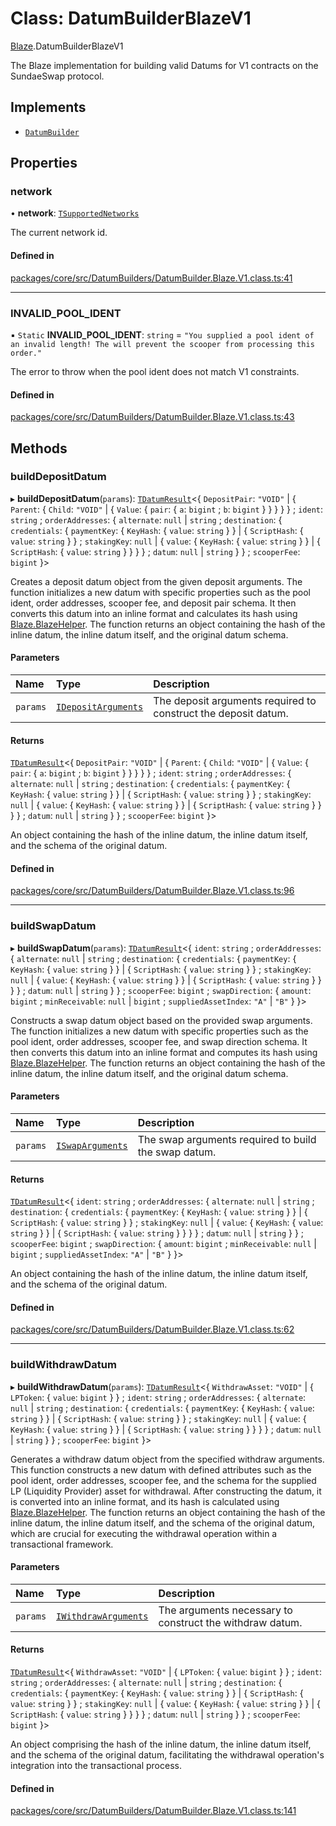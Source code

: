 # Class: DatumBuilderBlazeV1

[Blaze](../modules/Blaze.md).DatumBuilderBlazeV1

The Blaze implementation for building valid Datums for
V1 contracts on the SundaeSwap protocol.

## Implements

- [`DatumBuilder`](Core.DatumBuilder.md)

## Properties

### network

• **network**: [`TSupportedNetworks`](../modules/Core.md#tsupportednetworks)

The current network id.

#### Defined in

[packages/core/src/DatumBuilders/DatumBuilder.Blaze.V1.class.ts:41](https://github.com/SundaeSwap-finance/sundae-sdk/blob/main/packages/core/src/DatumBuilders/DatumBuilder.Blaze.V1.class.ts#L41)

___

### INVALID\_POOL\_IDENT

▪ `Static` **INVALID\_POOL\_IDENT**: `string` = `"You supplied a pool ident of an invalid length! The will prevent the scooper from processing this order."`

The error to throw when the pool ident does not match V1 constraints.

#### Defined in

[packages/core/src/DatumBuilders/DatumBuilder.Blaze.V1.class.ts:43](https://github.com/SundaeSwap-finance/sundae-sdk/blob/main/packages/core/src/DatumBuilders/DatumBuilder.Blaze.V1.class.ts#L43)

## Methods

### buildDepositDatum

▸ **buildDepositDatum**(`params`): [`TDatumResult`](../modules/Core.md#tdatumresult)\<\{ `DepositPair`: ``"VOID"`` \| \{ `Parent`: \{ `Child`: ``"VOID"`` \| \{ `Value`: \{ `pair`: \{ `a`: `bigint` ; `b`: `bigint`  }  }  }  }  } ; `ident`: `string` ; `orderAddresses`: \{ `alternate`: ``null`` \| `string` ; `destination`: \{ `credentials`: \{ `paymentKey`: \{ `KeyHash`: \{ `value`: `string`  }  } \| \{ `ScriptHash`: \{ `value`: `string`  }  } ; `stakingKey`: ``null`` \| \{ `value`: \{ `KeyHash`: \{ `value`: `string`  }  } \| \{ `ScriptHash`: \{ `value`: `string`  }  }  }  } ; `datum`: ``null`` \| `string`  }  } ; `scooperFee`: `bigint`  }\>

Creates a deposit datum object from the given deposit arguments. The function initializes
a new datum with specific properties such as the pool ident, order addresses, scooper fee,
and deposit pair schema. It then converts this datum into an inline format and calculates
its hash using [Blaze.BlazeHelper](Blaze.BlazeHelper.md). The function returns an object containing the hash of the inline
datum, the inline datum itself, and the original datum schema.

#### Parameters

| Name | Type | Description |
| :------ | :------ | :------ |
| `params` | [`IDepositArguments`](../interfaces/Core.IDepositArguments.md) | The deposit arguments required to construct the deposit datum. |

#### Returns

[`TDatumResult`](../modules/Core.md#tdatumresult)\<\{ `DepositPair`: ``"VOID"`` \| \{ `Parent`: \{ `Child`: ``"VOID"`` \| \{ `Value`: \{ `pair`: \{ `a`: `bigint` ; `b`: `bigint`  }  }  }  }  } ; `ident`: `string` ; `orderAddresses`: \{ `alternate`: ``null`` \| `string` ; `destination`: \{ `credentials`: \{ `paymentKey`: \{ `KeyHash`: \{ `value`: `string`  }  } \| \{ `ScriptHash`: \{ `value`: `string`  }  } ; `stakingKey`: ``null`` \| \{ `value`: \{ `KeyHash`: \{ `value`: `string`  }  } \| \{ `ScriptHash`: \{ `value`: `string`  }  }  }  } ; `datum`: ``null`` \| `string`  }  } ; `scooperFee`: `bigint`  }\>

An object containing the hash of the inline datum, the inline datum itself,
                              and the schema of the original datum.

#### Defined in

[packages/core/src/DatumBuilders/DatumBuilder.Blaze.V1.class.ts:96](https://github.com/SundaeSwap-finance/sundae-sdk/blob/main/packages/core/src/DatumBuilders/DatumBuilder.Blaze.V1.class.ts#L96)

___

### buildSwapDatum

▸ **buildSwapDatum**(`params`): [`TDatumResult`](../modules/Core.md#tdatumresult)\<\{ `ident`: `string` ; `orderAddresses`: \{ `alternate`: ``null`` \| `string` ; `destination`: \{ `credentials`: \{ `paymentKey`: \{ `KeyHash`: \{ `value`: `string`  }  } \| \{ `ScriptHash`: \{ `value`: `string`  }  } ; `stakingKey`: ``null`` \| \{ `value`: \{ `KeyHash`: \{ `value`: `string`  }  } \| \{ `ScriptHash`: \{ `value`: `string`  }  }  }  } ; `datum`: ``null`` \| `string`  }  } ; `scooperFee`: `bigint` ; `swapDirection`: \{ `amount`: `bigint` ; `minReceivable`: ``null`` \| `bigint` ; `suppliedAssetIndex`: ``"A"`` \| ``"B"``  }  }\>

Constructs a swap datum object based on the provided swap arguments.
The function initializes a new datum with specific properties such as the pool ident,
order addresses, scooper fee, and swap direction schema. It then converts this datum
into an inline format and computes its hash using [Blaze.BlazeHelper](Blaze.BlazeHelper.md). The function returns an
object containing the hash of the inline datum, the inline datum itself, and the original
datum schema.

#### Parameters

| Name | Type | Description |
| :------ | :------ | :------ |
| `params` | [`ISwapArguments`](../interfaces/Core.ISwapArguments.md) | The swap arguments required to build the swap datum. |

#### Returns

[`TDatumResult`](../modules/Core.md#tdatumresult)\<\{ `ident`: `string` ; `orderAddresses`: \{ `alternate`: ``null`` \| `string` ; `destination`: \{ `credentials`: \{ `paymentKey`: \{ `KeyHash`: \{ `value`: `string`  }  } \| \{ `ScriptHash`: \{ `value`: `string`  }  } ; `stakingKey`: ``null`` \| \{ `value`: \{ `KeyHash`: \{ `value`: `string`  }  } \| \{ `ScriptHash`: \{ `value`: `string`  }  }  }  } ; `datum`: ``null`` \| `string`  }  } ; `scooperFee`: `bigint` ; `swapDirection`: \{ `amount`: `bigint` ; `minReceivable`: ``null`` \| `bigint` ; `suppliedAssetIndex`: ``"A"`` \| ``"B"``  }  }\>

An object containing the hash of the inline datum, the inline datum itself,
                              and the schema of the original datum.

#### Defined in

[packages/core/src/DatumBuilders/DatumBuilder.Blaze.V1.class.ts:62](https://github.com/SundaeSwap-finance/sundae-sdk/blob/main/packages/core/src/DatumBuilders/DatumBuilder.Blaze.V1.class.ts#L62)

___

### buildWithdrawDatum

▸ **buildWithdrawDatum**(`params`): [`TDatumResult`](../modules/Core.md#tdatumresult)\<\{ `WithdrawAsset`: ``"VOID"`` \| \{ `LPToken`: \{ `value`: `bigint`  }  } ; `ident`: `string` ; `orderAddresses`: \{ `alternate`: ``null`` \| `string` ; `destination`: \{ `credentials`: \{ `paymentKey`: \{ `KeyHash`: \{ `value`: `string`  }  } \| \{ `ScriptHash`: \{ `value`: `string`  }  } ; `stakingKey`: ``null`` \| \{ `value`: \{ `KeyHash`: \{ `value`: `string`  }  } \| \{ `ScriptHash`: \{ `value`: `string`  }  }  }  } ; `datum`: ``null`` \| `string`  }  } ; `scooperFee`: `bigint`  }\>

Generates a withdraw datum object from the specified withdraw arguments. This function constructs
a new datum with defined attributes such as the pool ident, order addresses, scooper fee, and
the schema for the supplied LP (Liquidity Provider) asset for withdrawal. After constructing the datum,
it is converted into an inline format, and its hash is calculated using [Blaze.BlazeHelper](Blaze.BlazeHelper.md). The function returns
an object containing the hash of the inline datum, the inline datum itself, and the schema of the original
datum, which are crucial for executing the withdrawal operation within a transactional framework.

#### Parameters

| Name | Type | Description |
| :------ | :------ | :------ |
| `params` | [`IWithdrawArguments`](../interfaces/Core.IWithdrawArguments.md) | The arguments necessary to construct the withdraw datum. |

#### Returns

[`TDatumResult`](../modules/Core.md#tdatumresult)\<\{ `WithdrawAsset`: ``"VOID"`` \| \{ `LPToken`: \{ `value`: `bigint`  }  } ; `ident`: `string` ; `orderAddresses`: \{ `alternate`: ``null`` \| `string` ; `destination`: \{ `credentials`: \{ `paymentKey`: \{ `KeyHash`: \{ `value`: `string`  }  } \| \{ `ScriptHash`: \{ `value`: `string`  }  } ; `stakingKey`: ``null`` \| \{ `value`: \{ `KeyHash`: \{ `value`: `string`  }  } \| \{ `ScriptHash`: \{ `value`: `string`  }  }  }  } ; `datum`: ``null`` \| `string`  }  } ; `scooperFee`: `bigint`  }\>

An object comprising the hash of the inline datum, the inline datum itself,
                              and the schema of the original datum, facilitating the withdrawal operation's integration into the transactional process.

#### Defined in

[packages/core/src/DatumBuilders/DatumBuilder.Blaze.V1.class.ts:141](https://github.com/SundaeSwap-finance/sundae-sdk/blob/main/packages/core/src/DatumBuilders/DatumBuilder.Blaze.V1.class.ts#L141)
